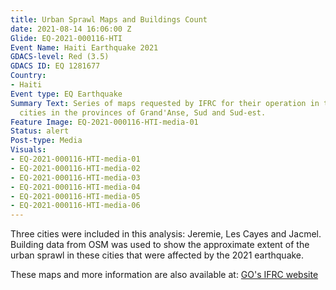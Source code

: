 ```yaml
---
title: Urban Sprawl Maps and Buildings Count
date: 2021-08-14 16:06:00 Z
Glide: EQ-2021-000116-HTI
Event Name: Haiti Earthquake 2021
GDACS-level: Red (3.5)
GDACS ID: EQ 1281677
Country:
- Haiti
Event type: EQ Earthquake
Summary Text: Series of maps requested by IFRC for their operation in three Haitian
  cities in the provinces of Grand'Anse, Sud and Sud-est.
Feature Image: EQ-2021-000116-HTI-media-01
Status: alert
Post-type: Media
Visuals:
- EQ-2021-000116-HTI-media-01
- EQ-2021-000116-HTI-media-02
- EQ-2021-000116-HTI-media-03
- EQ-2021-000116-HTI-media-04
- EQ-2021-000116-HTI-media-05
- EQ-2021-000116-HTI-media-06
---
```


Three cities were included in this analysis: Jeremie, Les Cayes and Jacmel. 
Building data from OSM was used to show the approximate extent of the urban sprawl in these cities that were affected by the 2021 earthquake.

These maps and more information are also available at: <a href="https://go.ifrc.org/emergencies/5499#reports"> GO's IFRC website </a>
